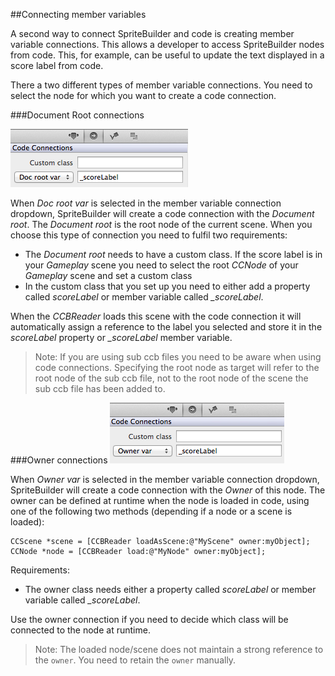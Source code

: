 
##Connecting member variables

A second way to connect SpriteBuilder and code is creating member variable connections. This allows a developer to access SpriteBuilder nodes from code. This, for example, can be useful to update the text displayed in a score label from code.

There a two different types of member variable connections. You need to select the node for which you want to create a code connection.

###Document Root connections

![image](docroot.png)

When *Doc root var* is selected in the member variable connection dropdown, SpriteBuilder will create a code connection with the *Document root*. The *Document root* is the root node of the current scene. When you choose this type of connection you need to fulfil two requirements:

- The *Document root* needs to have a custom class. If the score label is in your *Gameplay* scene you need to select the root *CCNode* of your *Gameplay* scene and set a custom class
- In the custom class that you set up you need to either add a property called *scoreLabel* or member variable called *_scoreLabel*.

When the *CCBReader* loads this scene with the code connection it will automatically assign a reference to the label you selected and store it in the *scoreLabel* property or *_scoreLabel* member variable. 

> Note: If you are using sub ccb files you need to be aware when using code connections.  Specifying the root node as target will refer to the root node of the sub ccb file, not to the root node of the scene the sub ccb file has been added to.

###Owner connections
![image](owner.png)

When *Owner var* is selected in the member variable connection dropdown, SpriteBuilder will create a code connection with the *Owner* of this node. The owner can be defined at runtime when the node is loaded in code, using one of the following two methods (depending if a node or a scene is loaded):

	CCScene *scene = [CCBReader loadAsScene:@"MyScene" owner:myObject];
    CCNode *node = [CCBReader load:@"MyNode" owner:myObject];
    
Requirements:

- The owner class needs either a property called *scoreLabel* or member variable called *_scoreLabel*.

Use the owner connection if you need to decide which class will be connected to the node at runtime.

> Note: The loaded node/scene does not maintain a strong reference to the `owner`. You need to retain the `owner` manually.
